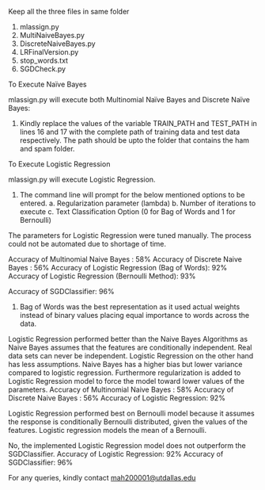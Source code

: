 Keep all the three files in same folder
1) mlassign.py
2) MultiNaiveBayes.py
3) DiscreteNaiveBayes.py
4) LRFinalVersion.py
5) stop_words.txt
6) SGDCheck.py

To Execute Naïve Bayes

mlassign.py will execute both Multinomial Naïve Bayes and Discrete Naïve Bayes:
1. Kindly replace the values of the variable TRAIN_PATH and TEST_PATH in lines 16 and 17 with the complete path of training data and test data respectively. The path should be upto the folder that contains the ham and spam folder.

To Execute Logistic Regression

mlassign.py will execute Logistic Regression.
1. The command line will prompt for the below mentioned options to be entered.
	a. Regularization parameter (lambda)
	b. Number of iterations to execute
	c. Text Classification Option (0 for Bag of Words and 1 for Bernoulli)

The parameters for Logistic Regression were tuned manually. The process could not be automated due to shortage of time.

Accuracy of Multinomial Naive Bayes : 58%
Accuracy of Discrete Naive Bayes : 56%
Accuracy of Logistic Regression (Bag of Words): 92%
Accuracy of Logistic Regression (Bernoulli Method): 93%

Accuracy of SGDClassifier: 96%

1. Bag of Words was the best representation as it used actual weights instead of binary values placing equal importance to words across the data.

Logistic Regression performed better than the Naive Bayes Algorithms as Naive Bayes assumes that the features are conditionally independent. Real data sets can never be independent. Logistic Regression on the other hand has less assumptions. Naive Bayes has a higher bias but lower variance compared to logistic regression. Furthermore regularization is added to Logistic Regression model to force the model toward lower values of the parameters.
Accuracy of Multinomial Naive Bayes : 58%
Accuracy of Discrete Naive Bayes : 56%
Accuracy of Logistic Regression: 92%

Logistic Regression performed best on Bernoulli model because it assumes the response is conditionally Bernoulli distributed, given the values of the features. Logistic regression models the mean of a Bernoulli.

No, the implemented Logistic Regression model does not outperform the SGDClassifier.
Accuracy of Logistic Regression: 92%
Accuracy of SGDClassifier: 96%

For any queries, kindly contact mah200001@utdallas.edu